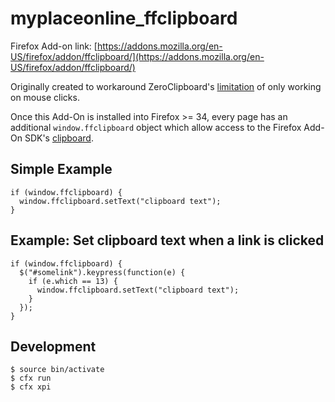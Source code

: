 # myplaceonline_ffclipboard

Firefox Add-on link: [https://addons.mozilla.org/en-US/firefox/addon/ffclipboard/](https://addons.mozilla.org/en-US/firefox/addon/ffclipboard/)

Originally created to workaround ZeroClipboard's [limitation](https://github.com/zeroclipboard/zeroclipboard/issues/80) of only working on mouse clicks.

Once this Add-On is installed into Firefox >= 34, every page has an additional `window.ffclipboard` object which allow access to the Firefox Add-On SDK's [clipboard](https://developer.mozilla.org/en-US/Add-ons/SDK/High-Level_APIs/clipboard).

## Simple Example

    if (window.ffclipboard) {
      window.ffclipboard.setText("clipboard text");
    }

## Example: Set clipboard text when a link is clicked

    if (window.ffclipboard) {
      $("#somelink").keypress(function(e) {
        if (e.which == 13) {
          window.ffclipboard.setText("clipboard text");
        }
      });
    }

## Development

```
$ source bin/activate
$ cfx run
$ cfx xpi
```
